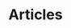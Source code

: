---
layout: post
title: Articles
nav-menu: true
image: assets/images/pic02.jpg
description: 'I love writing journals, book reviews, and programming tutorials.'
---